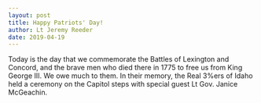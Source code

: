 ```yaml
---
layout: post
title: Happy Patriots' Day!
author: Lt Jeremy Reeder
date: 2019-04-19
---
```


Today is the day that we commemorate the Battles of Lexington and Concord, and the brave men who died there in 1775 to free us from King George III. We owe much to them. In their memory, the Real 3%ers of Idaho held a ceremony on the Capitol steps with special guest Lt Gov. Janice McGeachin.

